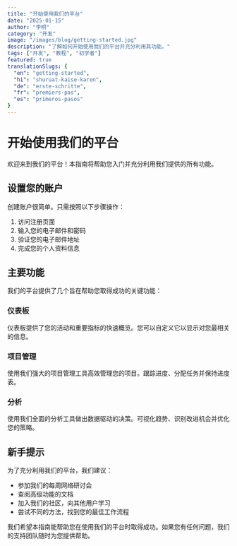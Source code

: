 ```yaml
---
title: "开始使用我们的平台"
date: "2025-01-15"
author: "李明"
category: "开发"
image: "/images/blog/getting-started.jpg"
description: "了解如何开始使用我们的平台并充分利用其功能。"
tags: ["开发", "教程", "初学者"]
featured: true
translationSlugs: {
  "en": "getting-started",
  "hi": "shuruat-kaise-karen",
  "de": "erste-schritte",
  "fr": "premiers-pas",
  "es": "primeros-pasos"
}
---
```


# 开始使用我们的平台

欢迎来到我们的平台！本指南将帮助您入门并充分利用我们提供的所有功能。

## 设置您的账户

创建账户很简单。只需按照以下步骤操作：

1. 访问注册页面
2. 输入您的电子邮件和密码
3. 验证您的电子邮件地址
4. 完成您的个人资料信息

## 主要功能

我们的平台提供了几个旨在帮助您取得成功的关键功能：

### 仪表板

仪表板提供了您的活动和重要指标的快速概览。您可以自定义它以显示对您最相关的信息。

### 项目管理

使用我们强大的项目管理工具高效管理您的项目。跟踪进度、分配任务并保持进度表。

### 分析

使用我们全面的分析工具做出数据驱动的决策。可视化趋势、识别改进机会并优化您的策略。

## 新手提示

为了充分利用我们的平台，我们建议：

- 参加我们的每周网络研讨会
- 查阅高级功能的文档
- 加入我们的社区，向其他用户学习
- 尝试不同的方法，找到您的最佳工作流程

我们希望本指南能帮助您在使用我们的平台时取得成功。如果您有任何问题，我们的支持团队随时为您提供帮助。